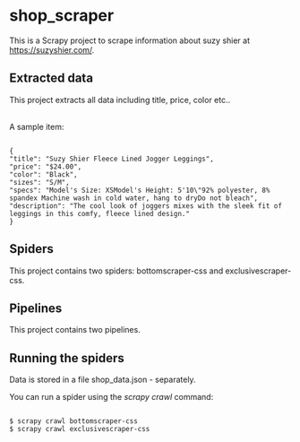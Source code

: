 # shop_scraper
This is a Scrapy project to scrape information about suzy shier at  https://suzyshier.com/.

<h2>Extracted data</h2>
This project extracts all data including title, price, color etc..

<br>A sample item:
<pre><code>
{
"title": "Suzy Shier Fleece Lined Jogger Leggings", 
"price": "$24.00", 
"color": "Black",
"sizes": "S/M", 
"specs": "Model's Size: XSModel's Height: 5'10\"92% polyester, 8% spandex Machine wash in cold water, hang to dryDo not bleach",
"description": "The cool look of joggers mixes with the sleek fit of leggings in this comfy, fleece lined design."
}
</code></pre>

<h2>Spiders</h2>

This project contains two spiders: bottomscraper-css and exclusivescraper-css. 

<h2>Pipelines</h2>
This project contains two pipelines. 

<h2>Running the spiders</h2>
Data is stored in a file shop_data.json -  separately.

You can run a spider using the <i>scrapy crawl</i> command:

<pre><code>
$ scrapy crawl bottomscraper-css
$ scrapy crawl exclusivescraper-css
</code></pre>

